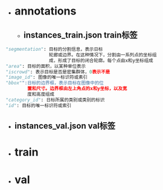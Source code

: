 * # annotations
  * ## instances_train.json train标签
```python
"segmentation": 目标的分割信息，表示日标
                轮廊或边界。在这种情况下，分割由一系列点的坐标组
                成，形成了目标的闭合轮廓。每个点由x和y坐标组成
"area": 目标的面积，以某种单位表示
"iscrowd": 表示目标是否是密集群体，0表示不是
"image_id": 图像的唯一标识符或素引
"bbox"":日标的边界框，表示目标在图像中的位
        置和尺寸。边界框由左上角点的x和y坐标，以及宽
        度和高度组成
"category_id": 日标所属的类别或类别的标识
"id": 目标的唯一标识符或索引
```
  * ## instances_val.json val标签
  
* # train
* # val
